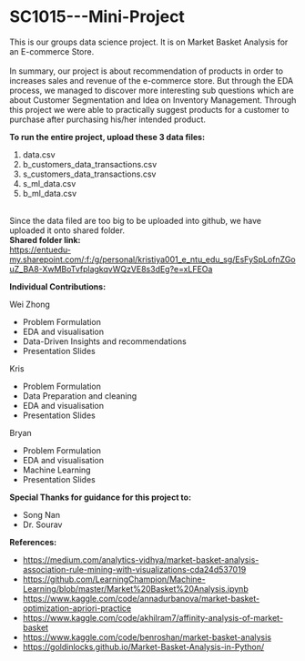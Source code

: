 # SC1015---Mini-Project

This is our groups data science project. It is on Market Basket Analysis for an E-commerce Store. <br /><br />
In summary, our project is about recommendation of products in order to increases sales and revenue of the e-commerce store. But through the EDA process, we managed to discover more interesting sub questions which are about Customer Segmentation and Idea on Inventory Management. Through this project we were able to practically suggest products for a customer to purchase after purchasing his/her intended product. 

**To run the entire project, upload these 3 data files:**<br />
1. data.csv 
2. b_customers_data_transactions.csv
3. s_customers_data_transactions.csv
4. s_ml_data.csv
5. b_ml_data.csv<br /><br />

Since the data filed are too big to be uploaded into github, we have uploaded it onto shared folder. <br />
**Shared folder link:** <br /> https://entuedu-my.sharepoint.com/:f:/g/personal/kristiya001_e_ntu_edu_sg/EsFySpLofnZGouZ_BA8-XwMBoTvfplagkqvWQzVE8s3dEg?e=xLFEOa


**Individual Contributions:** <br />

Wei Zhong 
- Problem Formulation 
- EDA and visualisation 
- Data-Driven Insights and recommendations
- Presentation Slides 

Kris 
- Problem Formulation
- Data Preparation and cleaning
- EDA and visualisation 
- Presentation Slides

Bryan
- Problem Formulation 
- EDA and visualisation
- Machine Learning 
- Presentation Slides 

**Special Thanks for guidance for this project to:** <br />
- Song Nan <br />
- Dr. Sourav 

**References:** <br />
- https://medium.com/analytics-vidhya/market-basket-analysis-association-rule-mining-with-visualizations-cda24d537019
- https://github.com/LearningChampion/Machine-Learning/blob/master/Market%20Basket%20Analysis.ipynb
- https://www.kaggle.com/code/annadurbanova/market-basket-optimization-apriori-practice
- https://www.kaggle.com/code/akhilram7/affinity-analysis-of-market-basket
- https://www.kaggle.com/code/benroshan/market-basket-analysis 
- https://goldinlocks.github.io/Market-Basket-Analysis-in-Python/
